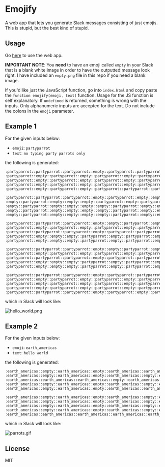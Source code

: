 # Emojify
A web app that lets you generate Slack messages consisting of just emojis. This is stupid, but the best kind of stupid.

## Usage
Go [here](https://www.kevindong.net/emojify/index.html) to use the web app. 

**IMPORTANT NOTE**: You **need** to have an emoji called `empty` in your Slack that is a blank white image in order to have the outputted message look right. I have included an `empty.png` file in this repo if you need a blank image. 

If you'd like just the JavaScript function, go into `index.html` and copy paste the `function emojify(emoji, text)` function. Usage for the JS function is self explanatory. If `undefined` is returned, something is wrong with the inputs. Only alphanumeric inputs are accepted for the text. Do not include the colons in the `emoji` parameter.

## Example 1
For the given inputs below:

* `emoji`: `partyparrot`
* `text`: `no typing party parrots only`

the following is generated:

```
:partyparrot::partyparrot::partyparrot::empty::partyparrot::partyparrot::partyparrot:
:partyparrot::empty::partyparrot::empty::partyparrot::empty::partyparrot:
:partyparrot::empty::partyparrot::empty::partyparrot::empty::partyparrot:
:partyparrot::empty::partyparrot::empty::partyparrot::empty::partyparrot:
:partyparrot::empty::partyparrot::empty::partyparrot::partyparrot::partyparrot:

:partyparrot::partyparrot::partyparrot::empty::partyparrot::empty::empty::empty::partyparrot::empty::partyparrot::partyparrot::partyparrot::empty::partyparrot::empty::partyparrot::partyparrot::partyparrot::empty::partyparrot::partyparrot::partyparrot::partyparrot:
:empty::partyparrot::empty::empty::empty::partyparrot::empty::partyparrot::empty::empty::partyparrot::empty::partyparrot::empty::partyparrot::empty::partyparrot::empty::partyparrot::empty::partyparrot::empty::empty::empty:
:empty::partyparrot::empty::empty::empty::empty::partyparrot::empty::empty::empty::partyparrot::partyparrot::partyparrot::empty::partyparrot::empty::partyparrot::empty::partyparrot::empty::partyparrot::empty::partyparrot::partyparrot:
:empty::partyparrot::empty::empty::empty::empty::partyparrot::empty::empty::empty::partyparrot::empty::empty::empty::partyparrot::empty::partyparrot::empty::partyparrot::empty::partyparrot::empty::empty::partyparrot:
:empty::partyparrot::empty::empty::empty::empty::partyparrot::empty::empty::empty::partyparrot::empty::empty::empty::partyparrot::empty::partyparrot::empty::partyparrot::empty::partyparrot::partyparrot::partyparrot::partyparrot:

:partyparrot::partyparrot::partyparrot::empty::empty::partyparrot::empty::empty::partyparrot::partyparrot::partyparrot::empty::partyparrot::partyparrot::partyparrot::empty::partyparrot::empty::empty::empty::partyparrot:
:partyparrot::empty::partyparrot::empty::partyparrot::empty::partyparrot::empty::partyparrot::empty::partyparrot::empty::empty::partyparrot::empty::empty::empty::partyparrot::empty::partyparrot::empty:
:partyparrot::partyparrot::partyparrot::empty::partyparrot::partyparrot::partyparrot::empty::partyparrot::partyparrot::empty::empty::empty::partyparrot::empty::empty::empty::empty::partyparrot::empty::empty:
:partyparrot::empty::empty::empty::partyparrot::empty::partyparrot::empty::partyparrot::empty::partyparrot::empty::empty::partyparrot::empty::empty::empty::empty::partyparrot::empty::empty:
:partyparrot::empty::empty::empty::partyparrot::empty::partyparrot::empty::partyparrot::empty::partyparrot::empty::empty::partyparrot::empty::empty::empty::empty::partyparrot::empty::empty:

:partyparrot::partyparrot::partyparrot::empty::empty::partyparrot::empty::empty::partyparrot::partyparrot::partyparrot::empty::partyparrot::partyparrot::partyparrot::empty::partyparrot::partyparrot::partyparrot::empty::partyparrot::partyparrot::partyparrot::empty::partyparrot::partyparrot::partyparrot:
:partyparrot::empty::partyparrot::empty::partyparrot::empty::partyparrot::empty::partyparrot::empty::partyparrot::empty::partyparrot::empty::partyparrot::empty::partyparrot::empty::partyparrot::empty::empty::partyparrot::empty::empty::partyparrot::empty::empty:
:partyparrot::partyparrot::partyparrot::empty::partyparrot::partyparrot::partyparrot::empty::partyparrot::partyparrot::empty::empty::partyparrot::partyparrot::empty::empty::partyparrot::empty::partyparrot::empty::empty::partyparrot::empty::empty::partyparrot::partyparrot::partyparrot:
:partyparrot::empty::empty::empty::partyparrot::empty::partyparrot::empty::partyparrot::empty::partyparrot::empty::partyparrot::empty::partyparrot::empty::partyparrot::empty::partyparrot::empty::empty::partyparrot::empty::empty::empty::empty::partyparrot:
:partyparrot::empty::empty::empty::partyparrot::empty::partyparrot::empty::partyparrot::empty::partyparrot::empty::partyparrot::empty::partyparrot::empty::partyparrot::partyparrot::partyparrot::empty::empty::partyparrot::empty::empty::partyparrot::partyparrot::partyparrot:

:partyparrot::partyparrot::partyparrot::empty::partyparrot::partyparrot::partyparrot::empty::partyparrot::empty::empty::empty::partyparrot::empty::empty::empty::partyparrot:
:partyparrot::empty::partyparrot::empty::partyparrot::empty::partyparrot::empty::partyparrot::empty::empty::empty::empty::partyparrot::empty::partyparrot::empty:
:partyparrot::empty::partyparrot::empty::partyparrot::empty::partyparrot::empty::partyparrot::empty::empty::empty::empty::empty::partyparrot::empty::empty:
:partyparrot::empty::partyparrot::empty::partyparrot::empty::partyparrot::empty::partyparrot::empty::empty::empty::empty::empty::partyparrot::empty::empty:
:partyparrot::partyparrot::partyparrot::empty::partyparrot::empty::partyparrot::empty::partyparrot::partyparrot::partyparrot::empty::empty::empty::partyparrot::empty::empty:
```

which in Slack will look like:

![hello_world.png](https://github.com/kevindong/emojify/raw/master/hello_world.png)

## Example 2
For the given inputs below:

* `emoji`: `earth_americas`
* `text`: `hello world`

the following is generated:

```
:earth_americas::empty::earth_americas::empty::earth_americas::earth_americas::earth_americas::empty::earth_americas::empty::empty::empty::earth_americas::empty::empty::empty::earth_americas::earth_americas::earth_americas:
:earth_americas::empty::earth_americas::empty::earth_americas::empty::empty::empty::earth_americas::empty::empty::empty::earth_americas::empty::empty::empty::earth_americas::empty::earth_americas:
:earth_americas::earth_americas::earth_americas::empty::earth_americas::earth_americas::earth_americas::empty::earth_americas::empty::empty::empty::earth_americas::empty::empty::empty::earth_americas::empty::earth_americas:
:earth_americas::empty::earth_americas::empty::earth_americas::empty::empty::empty::earth_americas::empty::empty::empty::earth_americas::empty::empty::empty::earth_americas::empty::earth_americas:
:earth_americas::empty::earth_americas::empty::earth_americas::earth_americas::earth_americas::empty::earth_americas::earth_americas::earth_americas::empty::earth_americas::earth_americas::earth_americas::empty::earth_americas::earth_americas::earth_americas:

:earth_americas::empty::earth_americas::empty::earth_americas::empty::earth_americas::earth_americas::earth_americas::empty::earth_americas::earth_americas::earth_americas::empty::earth_americas::empty::empty::empty::earth_americas::earth_americas::empty:
:earth_americas::empty::earth_americas::empty::earth_americas::empty::earth_americas::empty::earth_americas::empty::earth_americas::empty::earth_americas::empty::earth_americas::empty::empty::empty::earth_americas::empty::earth_americas:
:earth_americas::empty::earth_americas::empty::earth_americas::empty::earth_americas::empty::earth_americas::empty::earth_americas::earth_americas::empty::empty::earth_americas::empty::empty::empty::earth_americas::empty::earth_americas:
:earth_americas::empty::earth_americas::empty::earth_americas::empty::earth_americas::empty::earth_americas::empty::earth_americas::empty::earth_americas::empty::earth_americas::empty::empty::empty::earth_americas::empty::earth_americas:
:earth_americas::earth_americas::earth_americas::earth_americas::earth_americas::empty::earth_americas::earth_americas::earth_americas::empty::earth_americas::empty::earth_americas::empty::earth_americas::earth_americas::earth_americas::empty::earth_americas::earth_americas::empty:
```

which in Slack will look like:

![parrots.gif](https://github.com/kevindong/emojify/raw/master/parrots.gif)

## License
MIT
